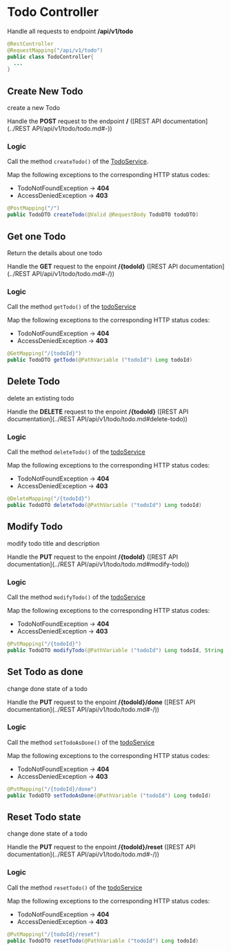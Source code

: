 # Todo Controller

Handle all requests to endpoint **/api/v1/todo**

```java
@RestController
@RequestMapping("/api/v1/todo")
public class TodoController{
  ...
}
```

## Create New Todo

create a new Todo

Handle the **POST** request  to the endpoint **/** ([REST API documentation](../REST API/api/v1/todo/todo.md#-))

### Logic

Call the method `createTodo()` of the [TodoService](../Services/TodoService.md#create-new-todo).

Map the following exceptions to the corresponding HTTP status codes:

* TodoNotFoundException -> **404**
*  AccessDeniedException -> **403**

```java
@PostMapping("/")
public TodoDTO createTodo(@Valid @RequestBody TodoDTO todoDTO)
```

## Get one Todo

Return the details about one todo

Handle the **GET** request to the enpoint **/{todoId}** ([REST API documentation](../REST API/api/v1/todo/todo.md#-/))

### Logic

Call the method `getTodo()` of the [todoService](../Services/TodoService.md#get-one-todo)

Map the following exceptions to the corresponding HTTP status codes:

- TodoNotFoundException  -> **404**
- AccessDeniedException -> **403**

```java
@GetMapping("/{todoId}")
public TodoDTO getTodo(@PathVariable ("todoId") Long todoId)
```

## Delete Todo

delete an extisting todo

Handle the **DELETE** request to the enpoint **/{todoId}** ([REST API documentation](../REST API/api/v1/todo/todo.md#delete-todo))

### Logic

Call the method `deleteTodo()` of the [todoService](../Services/TodoService.md#delete-todo)

Map the following exceptions to the corresponding HTTP status codes:

- TodoNotFoundException -> **404**
- AccessDeniedException -> **403**

```java
@DeleteMapping("/{todoId}")
public TodoDTO deleteTodo(@PathVariable ("todoId") Long todoId)
```

## Modify Todo 

modify todo title and description

Handle the **PUT** request to the enpoint **/{todoId}** ([REST API documentation](../REST API/api/v1/todo/todo.md#modify-todo))

### Logic

Call the method `modifyTodo()` of the [todoService](../Services/TodoService.md#modify-todo)

Map the following exceptions to the corresponding HTTP status codes:

- TodoNotFoundException -> **404**
-  AccessDeniedException -> **403**

```java
@PutMapping("/{todoId}")
public TodoDTO modifyTodo(@PathVariable ("todoId") Long todoId, String title, String description)
```



## Set Todo as done

change done state of a todo

Handle the **PUT** request to the enpoint **/{todoId}/done** ([REST API documentation](../REST API/api/v1/todo/todo.md#-/))

### Logic

Call the method `setTodoAsDone()` of the [todoService](../Services/TodoService.md#set-todo-as-done)

Map the following exceptions to the corresponding HTTP status codes:

- TodoNotFoundException -> **404**
- AccessDeniedException -> **403**

```java
@PutMapping("/{todoId}/done")
public TodoDTO setTodoAsDone(@PathVariable ("todoId") Long todoId)
```

## Reset Todo state

change done state of a todo

Handle the **PUT** request to the enpoint **/{todoId}/reset** ([REST API documentation](../REST API/api/v1/todo/todo.md#-/))

### Logic

Call the method `resetTodo()` of the [todoService](../Services/TodoService.md#reset-todo-state)

Map the following exceptions to the corresponding HTTP status codes:

- TodoNotFoundException ->  **404**
-  AccessDeniedException -> **403**

```java
@PutMapping("/{todoId}/reset")
public TodoDTO resetTodo(@PathVariable ("todoId") Long todoId)
```

